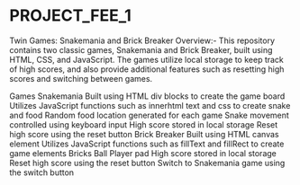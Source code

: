 # PROJECT_FEE_1
Twin Games: Snakemania and Brick Breaker
Overview:-
    This repository contains two classic games, Snakemania and Brick Breaker, built using HTML, CSS, and JavaScript. The games utilize local storage to keep track of high scores, and also provide additional features such as resetting high scores and switching between games.

Games
    Snakemania
        Built using HTML div blocks to create the game board
        Utilizes JavaScript functions such as innerhtml text and css to create snake and food
        Random food location generated for each game
        Snake movement controlled using keyboard input
        High score stored in local storage
        Reset high score using the reset button
    Brick Breaker
        Built using HTML canvas element
        Utilizes JavaScript functions such as fillText and fillRect to create game elements
        Bricks
        Ball
        Player pad
        High score stored in local storage
        Reset high score using the reset button
        Switch to Snakemania game using the switch button
